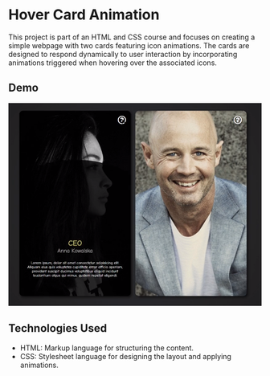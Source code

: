 # Hover Card Animation

This project is part of an HTML and CSS course and focuses on creating a simple webpage with two cards featuring icon animations. The cards are designed to respond dynamically to user interaction by incorporating animations triggered when hovering over the associated icons.

## Demo

![Screenschot](./assets/Screenshot.png)

## Technologies Used

- HTML: Markup language for structuring the content.
- CSS: Stylesheet language for designing the layout and applying animations.
